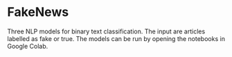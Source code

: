# FakeNews
Three NLP models for binary text classification. The input are articles labelled as fake or true. The models can be run by opening the notebooks in Google Colab.

